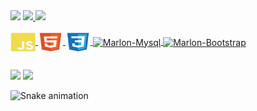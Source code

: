 <img src="https://media.discordapp.net/attachments/999712721941581977/999714099644604538/MARLON_aLVES2.jpg?width=755&height=400">
 <a href="https://github.com/Marlonalvss">
 <img height="150em" src="https://github-readme-stats.vercel.app/api?username=Marlonalvss&show_icons=true&theme=algolia&include_all_commits=true&count_private=true"/>
  <img height="150em" src="https://github-readme-stats.vercel.app/api/top-langs/?username=Marlonalvss&layout=compact&langs_count=7&theme=algolia"/>
</div>
<div style="display: inline_block"><br>
  <img align="center" alt="Marlon-Js" height="30" width="40" src="https://raw.githubusercontent.com/devicons/devicon/master/icons/javascript/javascript-plain.svg">
  <img align="center" alt="Marlon-HTML" height="30" width="40" src="https://raw.githubusercontent.com/devicons/devicon/master/icons/html5/html5-original.svg">
  <img align="center" alt="Marlon-CSS" height="30" width="40" src="https://raw.githubusercontent.com/devicons/devicon/master/icons/css3/css3-original.svg">
  <img align="center" alt="Marlon-Mysql" height="40" width="40" src="https://cdn.jsdelivr.net/gh/devicons/devicon/icons/mysql/mysql-original-wordmark.svg" />   
  <img align="center" alt="Marlon-Bootstrap" height="40" width="40" src="https://cdn.jsdelivr.net/gh/devicons/devicon/icons/bootstrap/bootstrap-original.svg" />
</div>

 ##
 
<div> 
  <a href="https://www.linkedin.com/in/marlon-alvss/" target="_blank"><img src="https://img.shields.io/badge/-LinkedIn-%230077B5?style=for-the-badge&logo=linkedin&logoColor=white" target="_blank"></a> 
  <a href = "mailto:marlon14br@gmail.com"><img src="https://img.shields.io/badge/-Gmail-%23333?style=for-the-badge&logo=gmail&logoColor=white" target="_blank"></a> 

![Snake animation](https://github.com/Marlonalvss/Marlonalvss/blob/output/github-contribution-grid-snake.svg)
